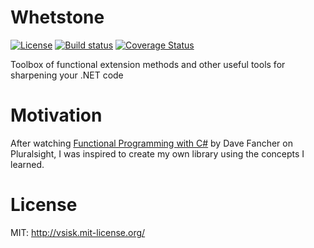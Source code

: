 # Whetstone

[![License](http://img.shields.io/:license-mit-blue.svg)](http://vsisk.mit-license.org)
[![Build status](https://ci.appveyor.com/api/projects/status/fsrvcqeallu5uft0?svg=true)](https://ci.appveyor.com/project/sappharx/whetstone)
[![Coverage Status](https://coveralls.io/repos/github/sappharx/Whetstone/badge.svg?branch=master)](https://coveralls.io/github/sappharx/Whetstone?branch=master)

Toolbox of functional extension methods and other useful tools for sharpening your .NET code

# Motivation
After watching [Functional Programming with C#](https://app.pluralsight.com/library/courses/functional-programming-csharp) by Dave Fancher on Pluralsight, I was inspired to create my own library using the concepts I learned.

# License
MIT: http://vsisk.mit-license.org/